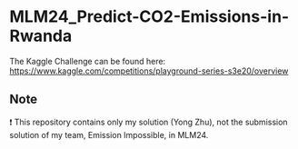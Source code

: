 # MLM24_Predict-CO2-Emissions-in-Rwanda
The Kaggle Challenge can be found here: https://www.kaggle.com/competitions/playground-series-s3e20/overview


## Note
❗️ This repository contains only my solution (Yong Zhu), not the submission solution of my team, Emission Impossible, in MLM24.


